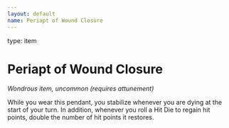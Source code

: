 ```yaml
---
layout: default
name: Periapt of Wound Closure
---
```

type: item

# Periapt of Wound Closure 
_Wondrous item, uncommon (requires attunement)_ 

While you wear this pendant, you stabilize whenever you are dying at the start of your turn. In addition, whenever you roll a Hit Die to regain hit points, double the number of hit points it restores. 
